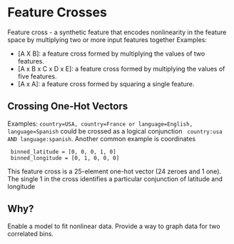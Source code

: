 # Feature Crosses
Feature cross - a synthetic feature that encodes nonlinearity in the feature space by multiplying two or more input features together
Examples:
- [A X B]: a feature cross formed by multiplying the values of two features.
- [A x B x C x D x E]: a feature cross formed by multiplying the values of five features.
- [A x A]: a feature cross formed by squaring a single feature.

## Crossing One-Hot Vectors
Examples:
`country=USA, country=France or language=English, language=Spanish` could be crossed as a logical conjunction ` country:usa AND language:spanish`.
Another common example is coordinates

```
 binned_latitude = [0, 0, 0, 1, 0]
 binned_longitude = [0, 1, 0, 0, 0]
```

This feature cross is a 25-element one-hot vector (24 zeroes and 1 one). The single 1 in the cross identifies a particular conjunction of latitude and longitude

## Why?
Enable a model to fit nonlinear data. Provide a way to graph data for two correlated bins. 